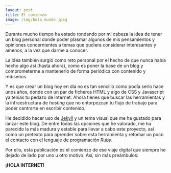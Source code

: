 ```yaml
---
layout: post
title: El comienzo
image: /img/hola_mundo.jpeg
---
```


Durante mucho tiempo ha estado rondando por mi cabeza la idea de tener un blog personal donde poder plasmar algunos de mis pensamientos y opiniones concernientes a temas que pudiera considerar interesantes y amenos, a la vez que darme a conocer.

La idea también surgió como reto personal por el hecho de que nunca había hecho algo así (hasta ahora), como es poner la base de un blog y comprometerme a mantenerlo de forma periódica con contenido y rediseños.

Y es que crear un blog hoy en día no es tan sencillo como podía serlo hace unos años, donde con un par de ficheros HTML y algo de CSS y Javascript ya tenías tu pedazo de Internet. Ahora tienes que buscar las herramientas y la infraestructura de <em>hosting</em> que no entorpezcan tu flujo de trabajo para poder centrarte en escribir contenido.

He decidido hacer uso de <a href="https://jekyllrb.com/">Jekyll</a> y un tema visual que me ha gustado para lanzar este blog. De entre todas las opciones que he valorado, me ha parecido la más madura y estable para llevar a cabo este proyecto, así como un pretexto para aprender sobre esta herramienta y retomar un poco el contacto con el lenguaje de programación <em>Ruby</em>.

Por ello, esta publicación es el comienzo de ese viaje digital que siempre he dejado de lado por uno u otro motivo. Así, sin más preámbulos: 

<strong>¡HOLA INTERNET!</strong>